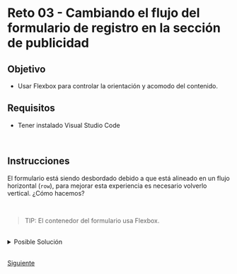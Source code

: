 # Reto 03 - Cambiando el flujo del formulario de registro en la sección de publicidad

## Objetivo
- Usar Flexbox para controlar la orientación y acomodo del contenido.

## Requisitos
- Tener instalado Visual Studio Code

<br/>

## Instrucciones

El formulario está siendo desbordado debido a que está alineado en un flujo 
horizontal (`row`), para mejorar esta experiencia es necesario volverlo vertical.
¿Cómo hacemos?

<br/>

> TIP: El contenedor del formulario usa Flexbox.

<br/>

<details>
  <summary>Posible Solución</summary>

```css
@media (max-width: 575px) {
  .publish > form {
    flex-direction: column;
  }

  .publish > form > div {
    height: 50px;
    margin-top: 10px;
  }

  .publish > form > div > input {
    width: 65%;
  }

  .promo {
    flex-direction: column;
  }

  .explanatory-video > video {
    width: 100%;
  }

  .publish > h3 {
    font-size: 25px;
    line-height: 1.2;
  }
}
```

Adicionalmente agregamos algunos estilos para mejorar la apariencia y ancho de
nuestro formulario.

</details>

<br/>

[Siguiente](../Ejemplo-04/README.md)
